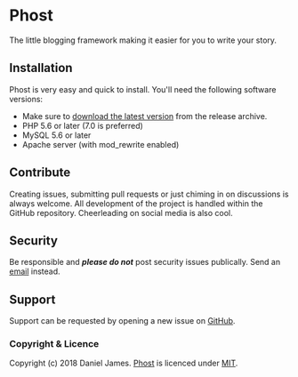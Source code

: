 # Phost

The little blogging framework making it easier for you to write your story.

## Installation

Phost is very easy and quick to install. You'll need the following software versions:

- Make sure to [download the latest version](https://github.com/danieltj27/Phost/releases) from the release archive.
- PHP 5.6 or later (7.0 is preferred)
- MySQL 5.6 or later
- Apache server (with mod_rewrite enabled)

## Contribute

Creating issues, submitting pull requests or just chiming in on discussions is always welcome. All development of the project is handled within the GitHub repository. Cheerleading on social media is also cool.

## Security

Be responsible and ***please do not*** post security issues publically. Send an [email](mailto:phostblog@icloud.com) instead.

## Support

Support can be requested by opening a new issue on [GitHub](https://github.com/danieltj27/Phost/issues).

### Copyright & Licence

Copyright (c) 2018 Daniel James. [Phost](https://phostblog.com/) is licenced under [MIT](https://github.com/danieltj27/Phost/blob/master/LICENCE.md).
